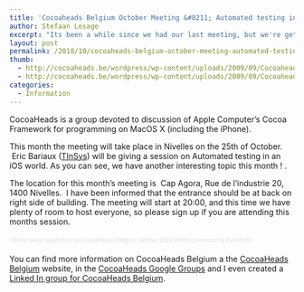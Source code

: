 ```yaml
---
title: 'Cocoaheads Belgium October Meeting &#8211; Automated testing in an iOS world'
author: Stefaan Lesage
excerpt: "Its been a while since we had our last meeting, but we're getting ready for a new one.  This month Eric Bariaux of TInSys will be talking about Automated Testing as an iOS Developer. And we have plenty of room this time, so feel free to sign up !"
layout: post
permalink: /2010/10/cocoaheads-belgium-october-meeting-automated-testing-in-an-ios-world/
thumb:
  - http://cocoaheads.be/wordpress/wp-content/uploads/2009/09/CocoaheadsBE.png
  - http://cocoaheads.be/wordpress/wp-content/uploads/2009/09/CocoaheadsBE.png
categories:
  - Information
---
```

CocoaHeads is a group devoted to discussion of Apple Computer&#8217;s Cocoa Framework for programming on MacOS X (including the iPhone).

This month the meeting will take place in Nivelles on the 25th of October.  Eric Bariaux (<a title="TInSys" href="http://tinsys.com/fr/Main.html" target="_blank">TInSys</a>) will be giving a session on Automated testing in an iOS world. As you can see, we have another interesting topic this month ! .

The location for this month&#8217;s meeting is  Cap Agora, Rue de l&#8217;industrie 20, 1400 Nivelles.  I have been informed that the entrance should be at back on right side of building. The meeting will start at 20:00, and this time we have plenty of room to host everyone, so please sign up if you are attending this months session.

<div style="width:100%; text-align:left;" >
  <div style="font-family:Helvetica, Arial; font-size:10px; padding:5px 0 5px; margin:2px; width:100%; text-align:left;" >
    <a style="color:#ddd; text-decoration:none;" target="_blank" href="http://www.eventbrite.com/features?ref=etckt" >Online event registration</a><span style="color:#ddd;" > for </span><a style="color:#ddd; text-decoration:none;" target="_blank" href="http://cocoaheadsbe201010.eventbrite.com?ref=etckt" >CocoaHeads Belgium October 2010 Meeting</a><span style="color:#ddd;" > powered by </span><a style="color:#ddd; text-decoration:none;" target="_blank" href="http://www.eventbrite.com?ref=etckt" >Eventbrite</a>
  </div>
</div>

You can find more information on CocoaHeads Belgium a the [CocoaHeads Belgium][1] website, in the [CocoaHeads Google Groups][2] and I even created a [Linked In group for CocoaHeads Belgium][3].

 [1]: http://bit.ly/65IVVW "CocoaHeads Belgium"
 [2]: http://groups.google.com/group/cocoaheadsbe
 [3]: http://www.linkedin.com/groups?gid=2342382&trk=hb_side_g